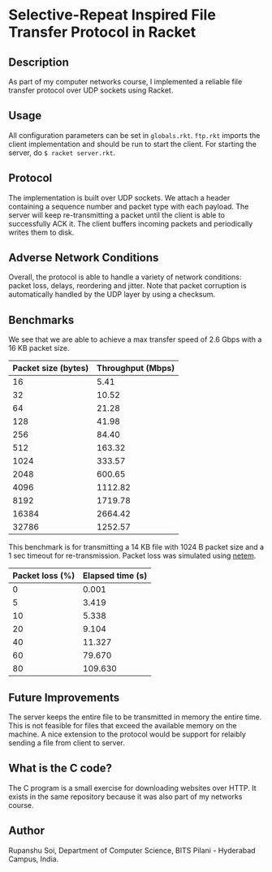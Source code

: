 # Selective-Repeat Inspired File Transfer Protocol in Racket

## Description
As part of my computer networks course, I implemented a reliable file transfer protocol over UDP sockets using Racket.

## Usage
All configuration parameters can be set in `globals.rkt`. `ftp.rkt` imports the client implementation and should be run to start the client. For starting the server, do `$ racket server.rkt`.

## Protocol
The implementation is built over UDP sockets. We attach a header containing a sequence number and packet type with each payload. The server will keep re-transmitting a packet until the client is able to successfully ACK it. The client buffers incoming packets and periodically writes them to disk.

## Adverse Network Conditions
Overall, the protocol is able to handle a variety of network conditions: packet loss, delays, reordering and jitter. Note that packet corruption is automatically handled by the UDP layer by using a checksum.

## Benchmarks

We see that we are able to achieve a max transfer speed of 2.6 Gbps with a 16 KB packet size.

| Packet size (bytes) | Throughput (Mbps) |
|---------------------|-------------------|
|                  16 |              5.41 |
|                  32 |             10.52 |
|                  64 |             21.28 |
|                 128 |             41.98 |
|                 256 |             84.40 |
|                 512 |            163.32 |
|                1024 |            333.57 |
|                2048 |            600.65 |
|                4096 |           1112.82 |
|                8192 |           1719.78 |
|               16384 |           2664.42 |
|               32786 |           1252.57 |

This benchmark is for transmitting a 14 KB file with 1024 B packet size and a 1 sec timeout for re-transmission. Packet loss was simulated using [netem](https://wiki.linuxfoundation.org/networking/netem).

| Packet loss (%) | Elapsed time (s) |
|-----------------|------------------|
|               0 |            0.001 |
|               5 |            3.419 |
|              10 |            5.338 |
|              20 |            9.104 |
|              40 |           11.327 |
|              60 |           79.670 |
|              80 |          109.630 |

## Future Improvements
The server keeps the entire file to be transmitted in memory the entire time. This is not feasible for files that exceed the available memory on the machine. A nice extension to the protocol would be support for relaibly sending a file from client to server.

## What is the C code?
The C program is a small exercise for downloading websites over HTTP. It exists in the same repository because it was also part of my networks course.

## Author
Rupanshu Soi, Department of Computer Science, BITS Pilani - Hyderabad Campus, India.
